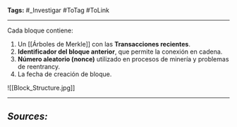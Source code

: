 **Tags:** #_Investigar 
#ToTag #ToLink 
- - -
Cada bloque contiene:

1. Un [[Árboles de Merkle]]  con las **Transacciones recientes**.
2. **Identificador del bloque anterior**, que permite la conexión en cadena. 
3. **Número aleatorio (nonce)** utilizado en procesos de minería y problemas de reentrancy.
4. La fecha de creación de bloque.

![[Block_Structure.jpg]]
- - - 
## ***Sources:***